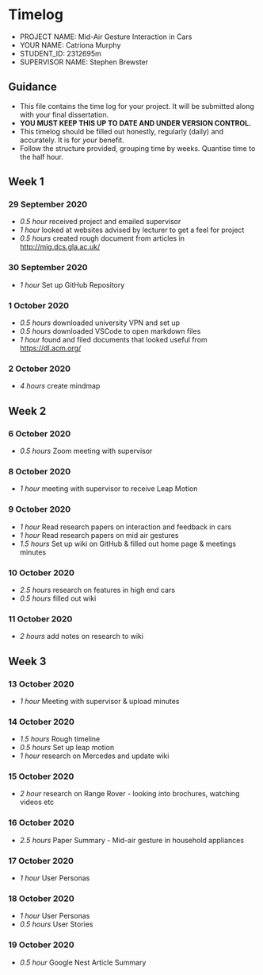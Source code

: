 # Timelog

* PROJECT NAME: Mid-Air Gesture Interaction in Cars
* YOUR NAME: Catriona Murphy
* STUDENT_ID: 2312695m
* SUPERVISOR NAME: Stephen Brewster

## Guidance

* This file contains the time log for your project. It will be submitted along with your final dissertation.
* **YOU MUST KEEP THIS UP TO DATE AND UNDER VERSION CONTROL.**
* This timelog should be filled out honestly, regularly (daily) and accurately. It is for *your* benefit.
* Follow the structure provided, grouping time by weeks.  Quantise time to the half hour.


## Week 1

### 29 September 2020
* *0.5 hour* received project and emailed supervisor
* *1 hour* looked at websites advised by lecturer to get a feel for project
* *0.5 hours* created rough document from articles in http://mig.dcs.gla.ac.uk/

### 30 September 2020
* *1 hour* Set up GitHub Repository

### 1 October 2020
* *0.5 hours* downloaded university VPN and set up
* *0.5 hours* downloaded VSCode to open markdown files
* *1 hour* found and filed documents that looked useful from https://dl.acm.org/

### 2 October 2020
* *4 hours* create mindmap

## Week 2

### 6 October 2020
* *0.5 hours* Zoom meeting with supervisor

### 8 October 2020
* *1 hour* meeting with supervisor to receive Leap Motion

### 9 October 2020
* *1 hour* Read research papers on interaction and feedback in cars
* *1 hour* Read research papers on mid air gestures
* *1.5 hours* Set up wiki on GitHub & filled out home page & meetings minutes

### 10 October 2020
* *2.5 hours* research on features in high end cars
* *0.5 hours* filled out wiki

### 11 October 2020
* *2 hours* add notes on research to wiki

## Week 3

### 13 October 2020
* *1 hour* Meeting with supervisor & upload minutes

### 14 October 2020
* *1.5 hours* Rough timeline
* *0.5 hours* Set up leap motion
* *1 hour* research on Mercedes and update wiki

### 15 October 2020
* *2 hour* research on Range Rover - looking into brochures, watching videos etc

### 16 October 2020
* *2.5 hours* Paper Summary - Mid-air gesture in household appliances

### 17 October 2020
* *1 hour* User Personas

### 18 October 2020
* *1 hour* User Personas
* *0.5 hours* User Stories

### 19 October 2020
* *0.5 hour* Google Nest Article Summary
